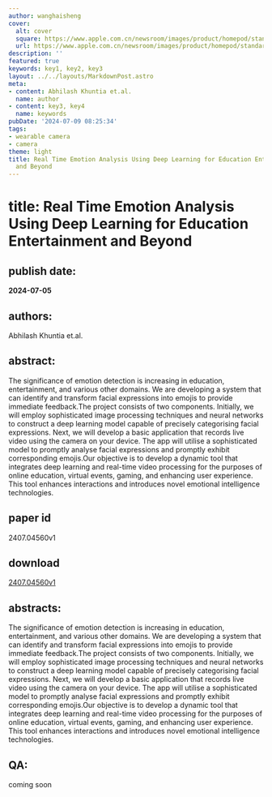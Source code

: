 ```yaml
---
author: wanghaisheng
cover:
  alt: cover
  square: https://www.apple.com.cn/newsroom/images/product/homepod/standard/Apple-HomePod-hero-230118_big.jpg.large_2x.jpg
  url: https://www.apple.com.cn/newsroom/images/product/homepod/standard/Apple-HomePod-hero-230118_big.jpg.large_2x.jpg
description: ''
featured: true
keywords: key1, key2, key3
layout: ../../layouts/MarkdownPost.astro
meta:
- content: Abhilash Khuntia et.al.
  name: author
- content: key3, key4
  name: keywords
pubDate: '2024-07-09 08:25:34'
tags:
- wearable camera
- camera
theme: light
title: Real Time Emotion Analysis Using Deep Learning for Education Entertainment
  and Beyond
---
```


# title: Real Time Emotion Analysis Using Deep Learning for Education Entertainment and Beyond 
## publish date: 
**2024-07-05** 
## authors: 
  Abhilash Khuntia et.al. 
## abstract: 
  The significance of emotion detection is increasing in education, entertainment, and various other domains. We are developing a system that can identify and transform facial expressions into emojis to provide immediate feedback.The project consists of two components. Initially, we will employ sophisticated image processing techniques and neural networks to construct a deep learning model capable of precisely categorising facial expressions. Next, we will develop a basic application that records live video using the camera on your device. The app will utilise a sophisticated model to promptly analyse facial expressions and promptly exhibit corresponding emojis.Our objective is to develop a dynamic tool that integrates deep learning and real-time video processing for the purposes of online education, virtual events, gaming, and enhancing user experience. This tool enhances interactions and introduces novel emotional intelligence technologies. 
## paper id
2407.04560v1
## download
[2407.04560v1](http://arxiv.org/abs/2407.04560v1)
## abstracts:
The significance of emotion detection is increasing in education, entertainment, and various other domains. We are developing a system that can identify and transform facial expressions into emojis to provide immediate feedback.The project consists of two components. Initially, we will employ sophisticated image processing techniques and neural networks to construct a deep learning model capable of precisely categorising facial expressions. Next, we will develop a basic application that records live video using the camera on your device. The app will utilise a sophisticated model to promptly analyse facial expressions and promptly exhibit corresponding emojis.Our objective is to develop a dynamic tool that integrates deep learning and real-time video processing for the purposes of online education, virtual events, gaming, and enhancing user experience. This tool enhances interactions and introduces novel emotional intelligence technologies.
## QA:
coming soon
